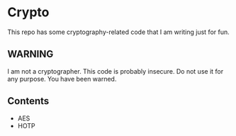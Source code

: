 # Crypto
This repo has some cryptography-related code that I am writing just for fun.

## WARNING
I am not a cryptographer.
This code is probably insecure.
Do not use it for any purpose.
You have been warned.

## Contents
- AES
- HOTP
